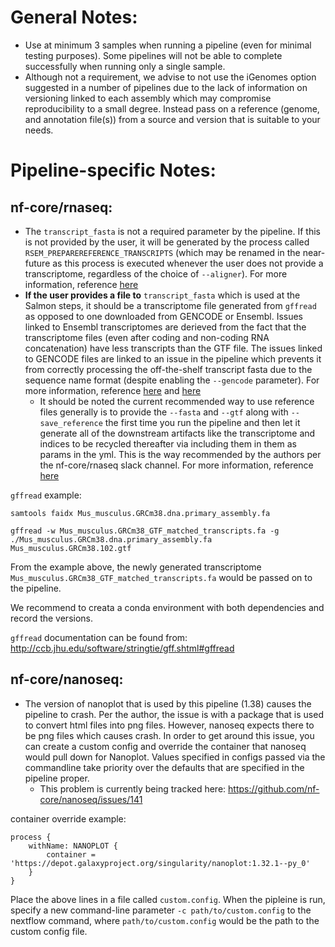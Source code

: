 # General Notes:
* Use at minimum 3 samples when running a pipeline (even for minimal testing purposes). Some pipelines will not be able to complete successfully when running only a single sample.
* Although not a requirement, we advise to not use the iGenomes option suggested in a number of pipelines due to the lack of information on versioning linked to each assembly which may compromise reproducibility to a small degree. Instead pass on a reference (genome, and annotation file(s)) from a source and version that is suitable to your needs.

# Pipeline-specific Notes:
## nf-core/rnaseq:
* The `transcript_fasta` is not a required parameter by the pipeline. If this is not provided by the user, it will be generated by the process called `RSEM_PREPAREREFERENCE_TRANSCRIPTS` (which may be renamed in the near-future as this process is executed whenever the user does not provide a transcriptome, regardless of the choice of `--aligner`). For more information, reference [here](https://nfcore.slack.com/archives/CE8SSJV3N/p1641824929069500)
* __If the user provides a file to__ `transcript_fasta` which is used at the Salmon steps, it should be a transcriptome file generated from `gffread` as opposed to one downloaded from GENCODE or Ensembl. Issues linked to Ensembl transcriptomes are derieved from the fact that the transcriptome files (even after coding and non-coding RNA concatenation) have less transcripts than the GTF file. The issues linked to GENCODE files are linked to an issue in the pipeline which prevents it from correctly processing the off-the-shelf transcript fasta due to the sequence name format (despite enabling the `--gencode` parameter). For more information, reference [here](https://nfcore.slack.com/archives/CE8SSJV3N/p1642697218225700) and [here](https://nfcore.slack.com/archives/CE8SSJV3N/p1642699049230500)
    * It should be noted the current recommended way to use reference files generally is to provide the `--fasta` and `--gtf` along with `--save_reference` the first time you run the pipeline and then let it generate all of the downstream artifacts like the transcriptome and indices to be recycled thereafter via including them in them as params in the yml. This is the way recommended by the authors per the nf-core/rnaseq slack channel. For more information, reference [here](https://nfcore.slack.com/archives/CE8SSJV3N/p1642698848229000)

`gffread` example:

```
samtools faidx Mus_musculus.GRCm38.dna.primary_assembly.fa

gffread -w Mus_musculus.GRCm38_GTF_matched_transcripts.fa -g ./Mus_musculus.GRCm38.dna.primary_assembly.fa Mus_musculus.GRCm38.102.gtf
```

From the example above, the newly generated transcriptome `Mus_musculus.GRCm38_GTF_matched_transcripts.fa` would be passed on to the pipeline.

We recommend to creata a conda environment with both dependencies and record the versions.

`gffread` documentation can be found from: http://ccb.jhu.edu/software/stringtie/gff.shtml#gffread

## nf-core/nanoseq:
* The version of nanoplot that is used by this pipeline (1.38) causes the pipeline to crash. Per the author, the issue is with a package that is used to convert html files into png files. However, nanoseq expects there to be png files which causes crash. In order to get around this issue, you can create a custom config and override the container that nanoseq would pull down for Nanoplot. Values specified in configs passed via the commandline take priority over the defaults that are specified in the pipeline proper.
    * This problem is currently being tracked here: https://github.com/nf-core/nanoseq/issues/141

container override example:
```
process {
    withName: NANOPLOT {
        container = 'https://depot.galaxyproject.org/singularity/nanoplot:1.32.1--py_0'
    }
}
```
Place the above lines in a file called `custom.config`. When the pipleine is run, specify a new command-line parameter `-c path/to/custom.config` to the nextflow command, where `path/to/custom.config` would be the path to the custom config file.
